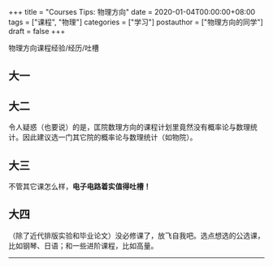 +++
title = "Courses Tips: 物理方向"
date = 2020-01-04T00:00:00+08:00
tags = ["课程", "物理"]
categories = ["学习"]
postauthor = ["物理方向的同学"]
draft = false
+++

物理方向课程经验/经历/吐槽

<!--more-->

## 大一

## 大二

令人疑惑（也要说）的是，匡院数理方向的课程计划里竟然没有概率论与数理统计。因此建议选一门其它院的概率论与数理统计（如物院）。

## 大三

不管其它课怎么样，**电子电路着实值得吐槽！**

## 大四

（除了近代排版实验和毕业论文）没必修课了，放飞自我吧。选点想选的公选课，比如钢琴、日语；和一些进阶课程，比如高量。

---

